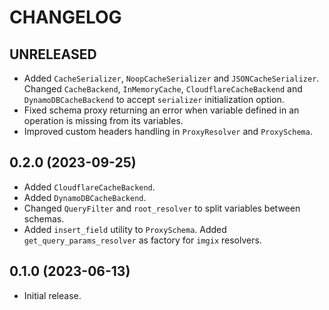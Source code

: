 # CHANGELOG

## UNRELEASED

- Added `CacheSerializer`, `NoopCacheSerializer` and `JSONCacheSerializer`. Changed `CacheBackend`, `InMemoryCache`, `CloudflareCacheBackend` and `DynamoDBCacheBackend` to accept `serializer` initialization option.
- Fixed schema proxy returning an error when variable defined in an operation is missing from its variables.
- Improved custom headers handling in `ProxyResolver` and `ProxySchema`.


## 0.2.0 (2023-09-25)

- Added `CloudflareCacheBackend`.
- Added `DynamoDBCacheBackend`.
- Changed `QueryFilter` and `root_resolver` to split variables between schemas.
- Added `insert_field` utility to `ProxySchema`. Added `get_query_params_resolver` as factory for `imgix` resolvers. 


## 0.1.0 (2023-06-13)

- Initial release.
